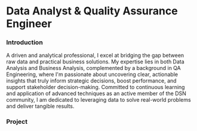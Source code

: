 # Data Analyst & Quality Assurance Engineer

### Introduction
A driven and analytical professional, I excel at bridging the gap between raw data and practical business solutions. My expertise lies in both Data Analysis and Business Analysis, complemented by a background in QA Engineering, where I'm passionate about uncovering clear, actionable insights that truly inform strategic decisions, boost performance, and support stakeholder decision-making. Committed to continuous learning and application of advanced techniques as an active member of the DSN community, I am dedicated to leveraging data to solve real-world problems and deliver tangible results.

### Project
